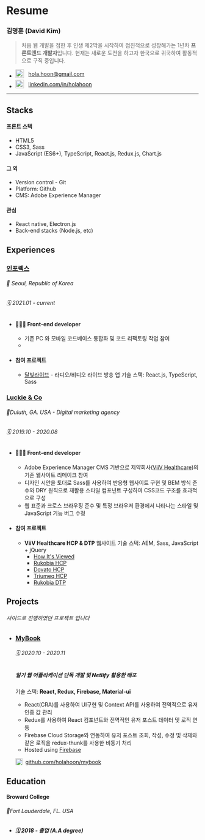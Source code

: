 # Resume

### 김명훈 (David Kim)

<!-- #### [holahoon.com](https://holahoon.com/) -->

> 처음 웹 개발을 접한 후 인생 제2막을 시작하여 점진적으로 성장해가는 1년차 **프론트엔드 개발자**입니다.
> 현재는 새로운 도전을 하고자 한국으로 귀국하여 활동적으로 구직 중입니다.

- <span style='display: flex; align-items: center; margin-bottom: 5px;'><img alt="gmail" src="https://user-images.githubusercontent.com/42850638/99925586-110d1300-2d82-11eb-8dcb-1d2cdf172b4c.png" width="22" height="22"/>&nbsp;&nbsp;&nbsp; hola.hoon@gmail.com</span>
- <span style='display: flex; align-items: center; margin-bottom: 5px;'><img alt="linkedin" src="https://user-images.githubusercontent.com/42850638/99925583-0fdbe600-2d82-11eb-8223-d0f24440c05d.png" width="22" height="22"/>&nbsp;&nbsp;&nbsp; [linkedin.com/in/holahoon](https://www.linkedin.com/in/holahoon/)</span>

---

## Stacks

#### 프론트 스택

- HTML5
- CSS3, Sass
- JavaScript (ES6+), TypeScript, React.js, Redux.js, Chart.js

#### 그 외

- Version control - Git
- Platform: Github
- CMS: Adobe Experience Manager

#### 관심

- React native, Electron.js
- Back-end stacks (Node.js, etc)

## Experiences

### [인포렉스](http://www.inforex.co.kr/2016/main.html)

###### 📍 *Seoul, Republic of Korea*
###### 🗓 2021.01 - current

- #### 🧑🏻‍💻 Front-end developer
   - 기존 PC 와 모바일 코드베이스 통합화 및 코드 리팩토링 작업 참여
   - 

- #### 참여 프로젝트
  - [달빛라이브](https://www.dalbitlive.com/) - 라디오/비디오 라이브 방송 앱
   기술 스택: React.js, TypeScript, Sass

### [Luckie & Co](https://www.luckie.com/)

###### 📍*Duluth, GA. USA* - Digital marketing agency 

###### 🗓 2019.10 - 2020.08

- #### 🧑🏻‍💻 Front-end developer

  - Adobe Experience Manager CMS 기반으로 제약회사([ViiV Healthcare](https://viivhealthcare.com/en-us/))의 기존 웹사이트 리메이크 참여
  - 디자인 시안을 토대로 Sass를 사용하여 반응형 웹사이트 구현 및 BEM 방식 준수와 DRY 원칙으로 재활용 스타일 컴포넌트 구성하여 CSS코드 구조를 효과적으로 구성
  - 웹 표준과 크로스 브라우징 준수 및 특정 브라우저 환경에서 나타나는 스타일 및 JavaScript 기능 버그 수정

- #### 참여 프로젝트

   - **ViiV Healthcare HCP & DTP** 웹사이트
   기술 스택: AEM, Sass, JavaScript + jQuery
      -  [How It's Viewed](https://howitsviewed.com)
      -  [Rukobia HCP](https://www.rukobiahcp.com)
      -  [Dovato HCP](https://www.dovatohcp.com)
      -  [Triumeq HCP](https://www.triumeqhcp.com)
      -  [Rukobia DTP](https://www.rukobia.com)

## Projects

###### 사이드로 진행하였던 프로젝트 입니다

- ### [MyBook](https://my-book-fe5fe.web.app)

   ###### 🗓 2020.10 - 2020.11

   ##### 일기 웹 어플리케이션 단독 개발 및 Netlify 활용한 배포
   
   기술 스택: **React, Redux, Firebase, Material-ui**

   - React(CRA)를 사용하여 UI구현 및 Context API를 사용하여 전역적으로 유저 인증 값 관리
   - Redux를 사용하여 React 컴포넌트와 전역적인 유저 포스트 데이터 및 로직 연동
   - Firebase Cloud Storage와 연동하여 유저 포스트 조회, 작성, 수정 및 삭제와 같은 로직을 redux-thunk를 사용한 비동기 처리
   - Hosted using [Firebase](https://firebase.google.com/docs/hosting)

   <span style='display: flex; align-items: center; margin-bottom: 5px;'><img alt="github" src="https://user-images.githubusercontent.com/42850638/99925587-11a5a980-2d82-11eb-9dee-b719887aaca8.png" width="18" height="18"/>&nbsp;&nbsp; [github.com/holahoon/mybook](https://github.com/holahoon/mybook)</span>


## Education

#### Broward College

###### 📍*Fort Lauderdale, FL. USA*

- ##### 🗓 2018 - 졸업 (A.A degree)
